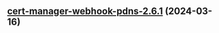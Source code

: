 

## [cert-manager-webhook-pdns-2.6.1](https://github.com/cyr-ius/truenas-charts/compare/cert-manager-webhook-pdns-2.6.0...cert-manager-webhook-pdns-2.6.1) (2024-03-16)

